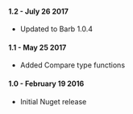 #### 1.2 - July 26 2017
* Updated to Barb 1.0.4

#### 1.1 - May 25 2017
* Added Compare type functions

#### 1.0 - February 19 2016
* Initial Nuget release
